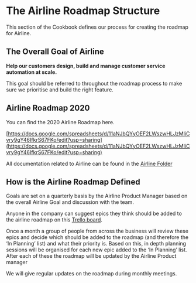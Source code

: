 

# The Airline Roadmap Structure



  

This section of the Cookbook defines our process for creating the roadmap for Airline.

  

## The Overall Goal of Airline

  

**Help our customers design, build and manage customer service automation at scale.**

  

This goal should be referred to throughout the roadmap process to make sure we prioritise and build the right feature.

  

## Airline Roadmap 2020

  

You can find the 2020 Airline Roadmap here.

  

[https://docs.google.com/spreadsheets/d/11aNJbQYyOEF2LWszwHLJzMIiCvry9gY46IfkrS67FKo/edit?usp=sharing](https://docs.google.com/spreadsheets/d/11aNJbQYyOEF2LWszwHLJzMIiCvry9gY46IfkrS67FKo/edit?usp=sharing)

  

All documentation related to Airline can be found in the [Airline Folder](https://drive.google.com/drive/folders/17qbwCq6uampCZkJUk8_Xw5Vvvv48iJIL?usp=sharing)

  

## How is the Airline Roadmap Defined

  

Goals are set on a quarterly basis by the Airline Product Manager based on the overall Airline Goal and discussion with the team.

  

Anyone in the company can suggest epics they think should be added to the airline roadmap on this [Trello board](https://trello.com/b/e1fAwJCw/airline-roadmap).

  

Once a month a group of people from across the business will review these epics and decide which should be added to the roadmap (and therefore the ‘In Planning’ list) and what their priority is. Based on this, in depth planning sessions will be organised for each new epic added to the ‘In Planning’ list. After each of these the roadmap will be updated by the Airline Product manager

  

We will give regular updates on the roadmap during monthly meetings.
